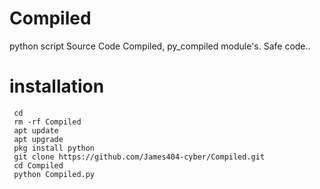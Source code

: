 # Compiled
python script Source Code Compiled, py_compiled module's. Safe code..




# <b>installation</b>

```
 cd
 rm -rf Compiled
 apt update
 apt upgrade
 pkg install python
 git clone https://github.com/James404-cyber/Compiled.git
 cd Compiled
 python Compiled.py




```
